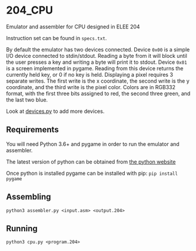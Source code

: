 # 204_CPU
Emulator and assembler for CPU designed in ELEE 204

Instruction set can be found in `specs.txt`.

By default the emulator has two devices connected.
Device `0x00` is a simple I/O device connected to stdin/stdout.
Reading a byte from it will block until the user presses a key and writing a byte will print it to stdout.
Device `0x01` is a screen implemented in pygame. Reading from this device returns the currently held key, or 0 if no key is held.
Displaying a pixel requires 3 separate writes.
The first write is the x coordinate, the second write is the y coordinate, and the third write is the pixel color.
Colors are in RGB332 format, with the first three bits assigned to red, the second three green, and the last two blue.

Look at [devices.py](devices.py) to add more devices.

## Requirements
You will need Python 3.6+ and pygame in order to run the emulator and assembler.

The latest version of python can be obtained from [the python website](https://www.python.org/downloads/)

Once python is installed pygame can be installed with pip: `pip install pygame`

## Assembling
`python3 assembler.py <input.asm> <output.204>`

## Running
`python3 cpu.py <program.204>`
